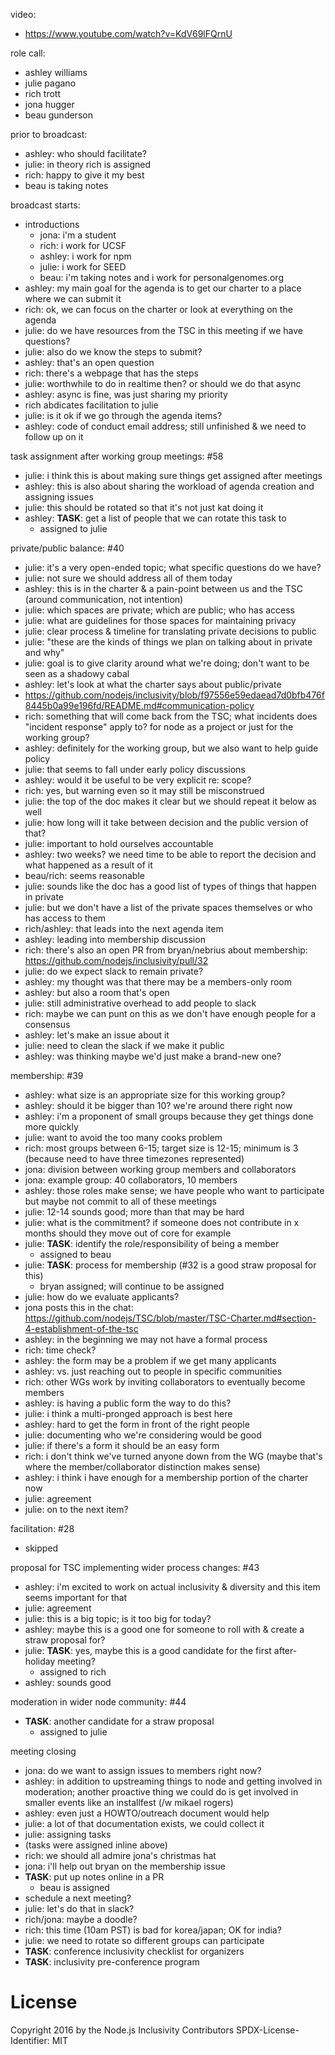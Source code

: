 video:

- https://www.youtube.com/watch?v=KdV69lFQrnU

role call:

- ashley williams
- julie pagano
- rich trott
- jona hugger
- beau gunderson

prior to broadcast:

- ashley: who should facilitate?
- julie: in theory rich is assigned
- rich: happy to give it my best
- beau is taking notes

broadcast starts:

- introductions
  - jona: i'm a student
  - rich: i work for UCSF
  - ashley: i work for npm
  - julie: i work for SEED
  - beau: i'm taking notes and i work for personalgenomes.org
- ashley: my main goal for the agenda is to get our charter to a place where we
  can submit it
- rich: ok, we can focus on the charter or look at everything on the agenda
- julie: do we have resources from the TSC in this meeting if we have questions?
- julie: also do we know the steps to submit?
- ashley: that's an open question
- rich: there's a webpage that has the steps
- julie: worthwhile to do in realtime then? or should we do that async
- ashley: async is fine, was just sharing my priority
- rich abdicates facilitation to julie
- julie: is it ok if we go through the agenda items?
- ashley: code of conduct email address; still unfinished & we need to follow
  up on it

task assignment after working group meetings: #58

- julie: i think this is about making sure things get assigned after meetings
- ashley: this is also about sharing the workload of agenda creation and
  assigning issues
- julie: this should be rotated so that it's not just kat doing it
- ashley: **TASK**: get a list of people that we can rotate this task to
  - assigned to julie

private/public balance: #40

- julie: it's a very open-ended topic; what specific questions do we have?
- julie: not sure we should address all of them today
- ashley: this is in the charter & a pain-point between us and the TSC (around
  communication, not intention)
- julie: which spaces are private; which are public; who has access
- julie: what are guidelines for those spaces for maintaining privacy
- julie: clear process & timeline for translating private decisions to public
- julie: "these are the kinds of things we plan on talking about in private and
  why"
- julie: goal is to give clarity around what we're doing; don't want to be seen
  as a shadowy cabal
- ashley: let's look at what the charter says about public/private
- https://github.com/nodejs/inclusivity/blob/f97556e59edaead7d0bfb476f8445b0a99e196fd/README.md#communication-policy
- rich: something that will come back from the TSC; what incidents does
  "incident response" apply to? for node as a project or just for the working
  group?
- ashley: definitely for the working group, but we also want to help guide
  policy
- julie: that seems to fall under early policy discussions
- ashley: would it be useful to be very explicit re: scope?
- rich: yes, but warning even so it may still be misconstrued
- julie: the top of the doc makes it clear but we should repeat it below as well
- julie: how long will it take between decision and the public version of that?
- julie: important to hold ourselves accountable
- ashley: two weeks? we need time to be able to report the decision and what
  happened as a result of it
- beau/rich: seems reasonable
- julie: sounds like the doc has a good list of types of things that happen in
  private
- julie: but we don't have a list of the private spaces themselves or who has
  access to them
- rich/ashley: that leads into the next agenda item
- ashley: leading into membership discussion
- rich: there's also an open PR from bryan/nebrius about membership:
  https://github.com/nodejs/inclusivity/pull/32
- julie: do we expect slack to remain private?
- ashley: my thought was that there may be a members-only room
- ashley: but also a room that's open
- julie: still administrative overhead to add people to slack
- rich: maybe we can punt on this as we don't have enough people for a consensus
- ashley: let's make an issue about it
- julie: need to clean the slack if we make it public
- ashley: was thinking maybe we'd just make a brand-new one?

membership: #39

- ashley: what size is an appropriate size for this working group?
- ashley: should it be bigger than 10? we're around there right now
- ashley: i'm a proponent of small groups because they get things done more
  quickly
- julie: want to avoid the too many cooks problem
- rich: most groups between 6-15; target size is 12-15; minimum is 3 (because
  need to have three timezones represented)
- jona: division between working group members and collaborators
- jona: example group: 40 collaborators, 10 members
- ashley: those roles make sense; we have people who want to participate but
  maybe not commit to all of these meetings
- julie: 12-14 sounds good; more than that may be hard
- julie: what is the commitment? if someone does not contribute in x months
  should they move out of core for example
- julie: **TASK**: identify the role/responsibility of being a member
  - assigned to beau
- julie: **TASK**: process for membership (#32 is a good straw proposal for
  this)
  - bryan assigned; will continue to be assigned
- julie: how do we evaluate applicants?
- jona posts this in the chat:
  https://github.com/nodejs/TSC/blob/master/TSC-Charter.md#section-4-establishment-of-the-tsc
- ashley: in the beginning we may not have a formal process
- rich: time check?
- ashley: the form may be a problem if we get many applicants
- ashley: vs. just reaching out to people in specific communities
- rich: other WGs work by inviting collaborators to eventually become members
- ashley: is having a public form the way to do this?
- julie: i think a multi-pronged approach is best here
- ashley: hard to get the form in front of the right people
- julie: documenting who we're considering would be good
- julie: if there's a form it should be an easy form
- rich: i don't think we've turned anyone down from the WG (maybe that's where
  the member/collaborator distinction makes sense)
- ashley: i think i have enough for a membership portion of the charter now
- julie: agreement
- julie: on to the next item?

facilitation: #28

- skipped

proposal for TSC implementing wider process changes: #43

- ashley: i'm excited to work on actual inclusivity & diversity and this item
  seems important for that
- julie: agreement
- julie: this is a big topic; is it too big for today?
- ashley: maybe this is a good one for someone to roll with & create a straw
  proposal for?
- julie: **TASK**: yes, maybe this is a good candidate for the first
  after-holiday meeting?
  - assigned to rich
- ashley: sounds good

moderation in wider node community: #44

- **TASK**: another candidate for a straw proposal
  - assigned to julie

meeting closing

- jona: do we want to assign issues to members right now?
- ashley: in addition to upstreaming things to node and getting involved in
  moderation; another proactive thing we could do is get involved in smaller
  events like an installfest (/w mikael rogers)
- ashley: even just a HOWTO/outreach document would help
- julie: a lot of that documentation exists, we could collect it
- julie: assigning tasks
- (tasks were assigned inline above)
- rich: we should all admire jona's christmas hat
- jona: i'll help out bryan on the membership issue
- **TASK**: put up notes online in a PR
  - beau is assigned
- schedule a next meeting?
- julie: let's do that in slack?
- rich/jona: maybe a doodle?
- rich: this time (10am PST) is bad for korea/japan; OK for india?
- julie: we need to rotate so different groups can participate
- **TASK**: conference inclusivity checklist for organizers
- **TASK**: inclusivity pre-conference program

# License

Copyright 2016 by the Node.js Inclusivity Contributors
SPDX-License-Identifier: MIT
